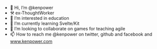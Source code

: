 - 👋 Hi, I’m @kenpower
- ⚒  ex-ThoughtWorker
- 👀 I’m interested in education
- 🌱 I’m currently learning Svelte/Kit
- 💞️ I’m looking to collaborate on games for teaching agile
- 📫 How to reach me @kenpower on twitter, github and facebook and www.kenpower.com

<!---
kenpower/kenpower is a ✨ special ✨ repository because its `README.md` (this file) appears on your GitHub profile.
You can click the Preview link to take a look at your changes.
--->

